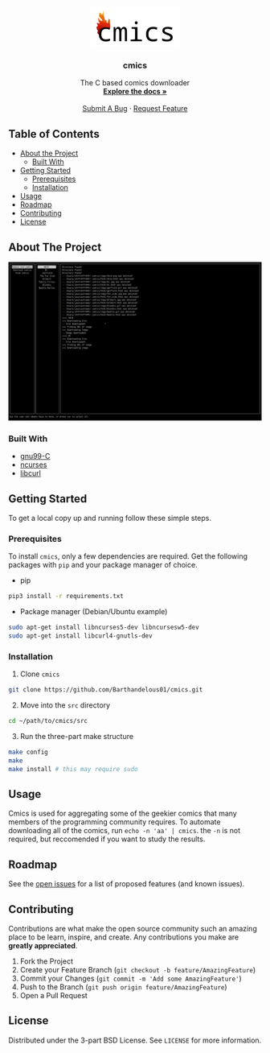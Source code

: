 
<!--
*** Thanks for checking out this README Template. If you have a suggestion that would
*** make this better, please fork the cmics and create a pull request or simply open
*** an issue with the tag "enhancement".
*** Thanks again! Now go create something AMAZING! :D
***
***
***
*** To avoid retyping too much info. Do a search and replace for the following:
*** Barthandelous01, cmics, twitter_handle, 
-->





<!-- PROJECT SHIELDS -->
<!--
*** I'm using markdown "reference style" links for readability.
*** Reference links are enclosed in brackets [ ] instead of parentheses ( ).
*** See the bottom of this document for the declaration of the reference variables
*** for contributors-url, forks-url, etc. This is an optional, concise syntax you may use.
*** https://www.markdownguide.org/basic-syntax/#reference-style-links
-->

<!-- PROJECT LOGO -->
<br />
<p align="center">
  <a href="https://github.com/Barthandelous01/cmics">
    <img src="res/logo.png" alt="Logo" height="80">
  </a>

  <h3 align="center">cmics</h3>

  <p align="center">
    The C based comics downloader
    <br />
    <a href="https://github.com/Barthandelous01/cmics"><strong>Explore the docs »</strong></a>
    <br />
    <br />
    <a href="https://github.com/Barthandelous01/cmics/issues">Submit A Bug</a>
    ·
    <a href="https://github.com/Barthandelous01/cmics/issues">Request Feature</a>
  </p>
</p>



<!-- TABLE OF CONTENTS -->
## Table of Contents

* [About the Project](#about-the-project)
  * [Built With](#built-with)
* [Getting Started](#getting-started)
  * [Prerequisites](#prerequisites)
  * [Installation](#installation)
* [Usage](#usage)
* [Roadmap](#roadmap)
* [Contributing](#contributing)
* [License](#license)




<!-- ABOUT THE PROJECT -->
## About The Project


<img src="res/in-use.png">

### Built With

* [gnu99-C](https://www.ansi.org/)
* [ncurses](https://invisible-island.net/ncurses/)
* [libcurl](https://curl.haxx.se/libcurl/)



<!-- GETTING STARTED -->
## Getting Started

To get a local copy up and running follow these simple steps.

### Prerequisites

To install `cmics`, only a few dependencies are required. Get the following packages with `pip` and your package manager of choice.
* pip
```sh
pip3 install -r requirements.txt
```
* Package manager (Debian/Ubuntu example)
```sh
sudo apt-get install libncurses5-dev libncursesw5-dev 
sudo apt-get install libcurl4-gnutls-dev
```

### Installation
 
1. Clone `cmics`
```sh
git clone https://github.com/Barthandelous01/cmics.git
```
2. Move into the `src` directory
```sh
cd ~/path/to/cmics/src
```
3. Run the three-part make structure
```sh
make config
make
make install # this may require sudo
```

<!-- USAGE EXAMPLES -->
## Usage

Cmics is used for aggregating some of the geekier comics that many members of the programming community requires. To automate downloading all of the comics, run `echo -n 'aa' | cmics`. the `-n` is not required, but reccomended if you want to study the results.



<!-- ROADMAP -->
## Roadmap

See the [open issues](https://github.com/Barthandelous01/cmics/issues) for a list of proposed features (and known issues).



<!-- CONTRIBUTING -->
## Contributing

Contributions are what make the open source community such an amazing place to be learn, inspire, and create. Any contributions you make are **greatly appreciated**.

1. Fork the Project
2. Create your Feature Branch (`git checkout -b feature/AmazingFeature`)
3. Commit your Changes (`git commit -m 'Add some AmazingFeature'`)
4. Push to the Branch (`git push origin feature/AmazingFeature`)
5. Open a Pull Request



<!-- LICENSE -->
## License

Distributed under the 3-part BSD License. See `LICENSE` for more information.
